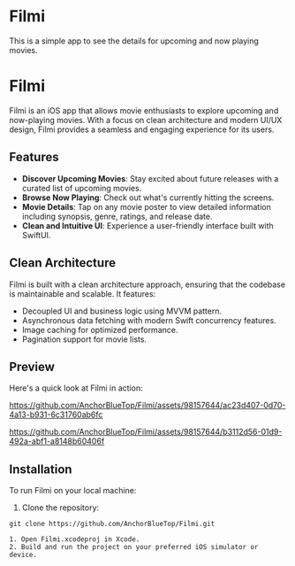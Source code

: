 # Filmi
This is a simple app to see the details for upcoming and now playing movies. 

# Filmi

Filmi is an iOS app that allows movie enthusiasts to explore upcoming and now-playing movies. With a focus on clean architecture and modern UI/UX design, Filmi provides a seamless and engaging experience for its users.

## Features

- **Discover Upcoming Movies**: Stay excited about future releases with a curated list of upcoming movies.
- **Browse Now Playing**: Check out what's currently hitting the screens.
- **Movie Details**: Tap on any movie poster to view detailed information including synopsis, genre, ratings, and release date.
- **Clean and Intuitive UI**: Experience a user-friendly interface built with SwiftUI.

## Clean Architecture

Filmi is built with a clean architecture approach, ensuring that the codebase is maintainable and scalable. It features:

- Decoupled UI and business logic using MVVM pattern.
- Asynchronous data fetching with modern Swift concurrency features.
- Image caching for optimized performance.
- Pagination support for movie lists.

## Preview

Here's a quick look at Filmi in action:

https://github.com/AnchorBlueTop/Filmi/assets/98157644/ac23d407-0d70-4a13-b931-6c31760ab6fc

https://github.com/AnchorBlueTop/Filmi/assets/98157644/b3112d56-01d9-492a-abf1-a8148b60406f

## Installation

To run Filmi on your local machine:

1. Clone the repository:
```shell
git clone https://github.com/AnchorBlueTop/Filmi.git

1. Open Filmi.xcodeproj in Xcode.
2. Build and run the project on your preferred iOS simulator or device.

